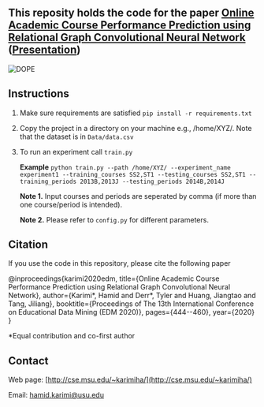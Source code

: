 ## This reposity holds the code for the paper [Online Academic Course Performance Prediction using Relational Graph Convolutional Neural Network](https://educationaldatamining.org/files/conferences/EDM2020/papers/paper_45.pdf)  ([Presentation](https://youtu.be/xrwxIALtHrc))

![DOPE](http://cse.msu.edu/~karimiha/images/dope.jpg)


## Instructions 

1. Make sure requirements are satisfied `pip install -r requirements.txt`

2. Copy the project in a directory on your machine e.g., /home/XYZ/. Note that the dataset is in `Data/data.csv`

3. To run an experiment call `train.py`
    
    **Example** `python train.py --path /home/XYZ/ --experiment_name experiment1 --training_courses SS2,ST1 --testing_courses SS2,ST1 --training_periods 2013B,2013J --testing_periods 2014B,2014J`
    
    
    **Note 1.** Input courses and periods are seperated by comma (if more than one course/period is intended).
     
    **Note 2.** Please refer to `config.py` for different parameters.
     
## Citation

If you use the code in this repository, please cite the following paper


@inproceedings{karimi2020edm,
  title={Online Academic Course Performance Prediction using Relational Graph Convolutional Neural Network},
  author={Karimi*, Hamid and Derr*, Tyler and Huang, Jiangtao and Tang, Jiliang},
  booktitle={Proceedings of The 13th International Conference on Educational Data Mining (EDM 2020)},
  pages={444--460},
  year={2020}
}

*Equal contribution and co-first author

## Contact
Web page: [http://cse.msu.edu/~karimiha/](http://cse.msu.edu/~karimiha/)

Email: [hamid.karimi@usu.edu](hamid.karimi@usu.edu)

